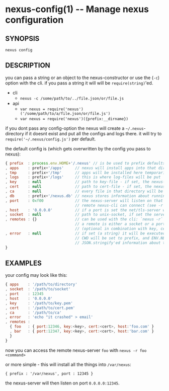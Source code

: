 # nexus-config(1) -- Manage nexus configuration

## SYNOPSIS

    nexus config

## DESCRIPTION

you can pass a string or an object to the nexus-constructor or use the (`-c`)
option with the cli. if you pass a string it will will be `require(string)`'ed.

* cli
    * `nexus -c /some/path/to/../file.json/or/file.js`
* api
    * `var nexus = require('nexus')('/some/path/to/a/file.json/or/file.js')`
    * `var nexus = require('nexus')({prefix:__dirname})`

if you dont pass any config-option the nexus will create a
`~/.nexus`-directory if it doesnt exist and put all the configs and logs there.
it will try to `require('~/.nexus/config.js')` per default.

the default config is (which gets overwritten by the config you pass to nexus):

``` javascript
{ prefix  : process.env.HOME+'/.nexus' // is be used to prefix defaults
, apps    : prefix+'/apps'     // nexus will install apps into that directory
, tmp     : prefix+'/tmp'      // apps will be installed here temporarily
, logs    : prefix+'/logs'     // this is where log-files will be put
, key     : null               // path to key-file - if set, the nexus-server uses tls
, cert    : null               // path to cert-file - if set, the nexus-server uses tls
, ca      : null               // every file in that directory will be read into the ca
, db      : prefix+'/nexus.db' // nexus stores information about running processes there
, port    : 0xf00              // the nexus-server will listen on that port
                               // remote nexus-cli can connect (see -r option)
, host    : '0.0.0.0'          // if a port is set the net/tls-server will be bound to it
, socket  : null               // path to unix-socket, if set the server will also listen on it
, remotes : {}                 // can be used with the cli: `nexus -r`
                               // a remote is either a socket or a port
                               // (optional in combination with key, cert, host)
, error   : null               // if set (a string) it will be executed when a program exits
                               // CWD will be set to prefix, and ENV.NEXUS_MONITOR contains
                               // JSON.stringify'ed information about the chrashed program
}
```

## EXAMPLES

your config may look like this:

``` javascript
{ apps    : '/path/to/directory'
, socket  : '/path/to/socket'
, port    : 12345
, host    : '0.0.0.0'
, key     : '/path/to/key.pem'
, cert    : '/path/to/cert.pem'
, ca      : '/path/to/ca'
, error   : 'echo "it crashed" > email'
, remotes :
  { foo   : { port:12346, key:<key>, cert:<cert>, host:'foo.com' }
  , bar   : { port:12347, key:<key>, cert:<cert>, host:'bar.com' }
  }
}
```

now you can access the remote nexus-server `foo` with `nexus -r foo <command>`

or more simple - this will install all the things into `/var/nexus`:

```
{ prefix : '/var/nexus', port : 12345 }
```

the nexus-server will then listen on port `0.0.0.0:12345`.

